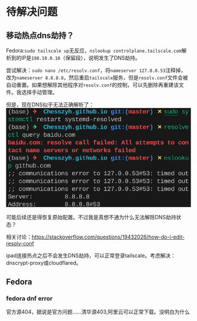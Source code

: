 # 待解决问题

## 移动热点dns劫持？

Fedora:`sudo tailscale up`无反应，`nslookup controlplane.tailscale.com`解析到的IP是`198.18.0.10`（保留段），说明发生了DNS劫持。

尝试解决：`sudo nano /etc/resolv.conf`，将`nameserver 127.0.0.53`注释掉，改为`nameserver 8.8.8.8`，然后重启`tailscale`服务，但是`resolv.conf`文件会被自动重置。如果想解除其他程序对`resolv.conf`的控制，可以先删除再重建该文件。我选择手动管理。

但是，现在DNS似乎无法正确解析了：![alt text](image.png)

可能后续还是得恢复原始配置。不过我是真想不通为什么无法解除DNS劫持状态？

相关讨论：https://stackoverflow.com/questions/19432026/how-do-i-edit-resolv-conf

ipad连接热点之后不会发生DNS劫持，可以正常登录tailscale。考虑解决：dnscrypt-proxy或cloudflared。

## Fedora

### fedora dnf error

官方源404，据说是官方问题……清华源403,阿里云可以正常下载。没明白为什么

